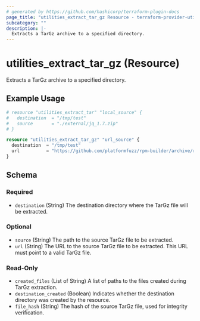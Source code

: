 ```yaml
---
# generated by https://github.com/hashicorp/terraform-plugin-docs
page_title: "utilities_extract_tar_gz Resource - terraform-provider-utilities"
subcategory: ""
description: |-
  Extracts a TarGz archive to a specified directory.
---
```


# utilities_extract_tar_gz (Resource)

Extracts a TarGz archive to a specified directory.

## Example Usage

```terraform
# resource "utilities_extract_tar" "local_source" {
#   destination  = "/tmp/test"
#   source       = "./external/jq_1.7.zip"
# }

resource "utilities_extract_tar_gz" "url_source" {
  destination  = "/tmp/test"
  url          = "https://github.com/platformfuzz/rpm-builder/archive/refs/tags/jq_1.7.tar.gz"
}
```

<!-- schema generated by tfplugindocs -->
## Schema

### Required

- `destination` (String) The destination directory where the TarGz file will be extracted.

### Optional

- `source` (String) The path to the source TarGz file to be extracted.
- `url` (String) The URL to the source TarGz file to be extracted. This URL must point to a valid TarGz file.

### Read-Only

- `created_files` (List of String) A list of paths to the files created during TarGz extraction.
- `destination_created` (Boolean) Indicates whether the destination directory was created by the resource.
- `file_hash` (String) The hash of the source TarGz file, used for integrity verification.
